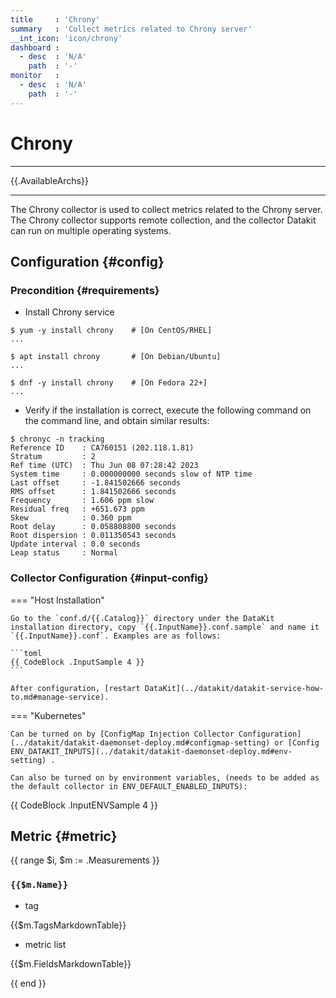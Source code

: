 ```yaml
---
title     : 'Chrony'
summary   : 'Collect metrics related to Chrony server'
__int_icon: 'icon/chrony'
dashboard :
  - desc  : 'N/A'
    path  : '-'
monitor   :
  - desc  : 'N/A'
    path  : '-'
---
```


<!-- markdownlint-disable MD025 -->
# Chrony
<!-- markdownlint-enable -->
---

{{.AvailableArchs}}

---

The Chrony collector is used to collect metrics related to the Chrony server.
The Chrony collector supports remote collection, and the collector Datakit can run on multiple operating systems.

## Configuration {#config}

### Precondition {#requirements}

- Install Chrony service

```shell
$ yum -y install chrony    # [On CentOS/RHEL]
...

$ apt install chrony       # [On Debian/Ubuntu]
...

$ dnf -y install chrony    # [On Fedora 22+]
...

```

- Verify if the installation is correct, execute the following command on the command line, and obtain similar results:

```shell
$ chronyc -n tracking
Reference ID    : CA760151 (202.118.1.81)
Stratum         : 2
Ref time (UTC)  : Thu Jun 08 07:28:42 2023
System time     : 0.000000000 seconds slow of NTP time
Last offset     : -1.841502666 seconds
RMS offset      : 1.841502666 seconds
Frequency       : 1.606 ppm slow
Residual freq   : +651.673 ppm
Skew            : 0.360 ppm
Root delay      : 0.058808800 seconds
Root dispersion : 0.011350543 seconds
Update interval : 0.0 seconds
Leap status     : Normal
```

### Collector Configuration {#input-config}

<!-- markdownlint-disable MD046 -->
=== "Host Installation"

    Go to the `conf.d/{{.Catalog}}` directory under the DataKit installation directory, copy `{{.InputName}}.conf.sample` and name it `{{.InputName}}.conf`. Examples are as follows:
    
    ```toml
    {{ CodeBlock .InputSample 4 }}
    ```
    
    After configuration, [restart DataKit](../datakit/datakit-service-how-to.md#manage-service).

=== "Kubernetes"

    Can be turned on by [ConfigMap Injection Collector Configuration](../datakit/datakit-daemonset-deploy.md#configmap-setting) or [Config ENV_DATAKIT_INPUTS](../datakit/datakit-daemonset-deploy.md#env-setting) .

    Can also be turned on by environment variables, (needs to be added as the default collector in ENV_DEFAULT_ENABLED_INPUTS):

{{ CodeBlock .InputENVSample 4 }}

<!-- markdownlint-enable -->

## Metric {#metric}

{{ range $i, $m := .Measurements }}

### `{{$m.Name}}`

- tag

{{$m.TagsMarkdownTable}}

- metric list

{{$m.FieldsMarkdownTable}}

{{ end }}

